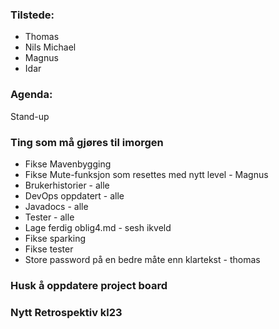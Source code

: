 ### Tilstede:
* Thomas
* Nils Michael
* Magnus
* Idar

### Agenda:
Stand-up

### Ting som må gjøres til imorgen
* Fikse Mavenbygging
* Fikse Mute-funksjon som resettes med nytt level - Magnus
* Brukerhistorier - alle
* DevOps oppdatert - alle
* Javadocs - alle
* Tester - alle
* Lage ferdig oblig4.md - sesh ikveld
* Fikse sparking
* Fikse tester
* Store password på en bedre måte enn klartekst - thomas

### Husk å oppdatere project board

### Nytt Retrospektiv kl23